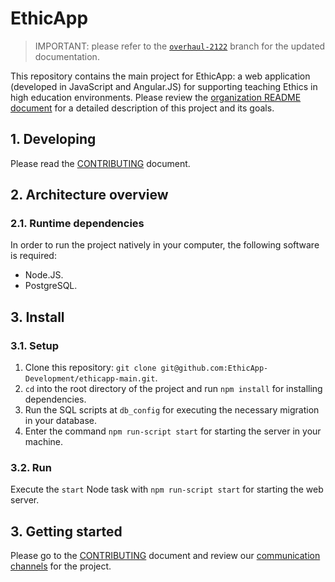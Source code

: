 # EthicApp

> IMPORTANT: please refer to the [`overhaul-2122`](https://github.com/EthicApp-Development/ethicapp-main/tree/overhaul-2122) branch for the updated documentation.

This repository contains the main project for EthicApp: a web application (developed in JavaScript and Angular.JS) for supporting teaching Ethics in high education environments. Please review the [organization README document](https://github.com/EthicApp-Development/organization#readme) for a detailed description of this project and its goals.

## 1. Developing

Please read the [CONTRIBUTING](./CONTRIBUTING.md) document.

## 2. Architecture overview

### 2.1. Runtime dependencies

In order to run the project natively in your computer, the following software is required:

- Node.JS.
- PostgreSQL. <!-- ? Which version(s)? -->

## 3. Install

<!-- TODO: enhance this when an actual well-isolated Dockerfile is made -->

### 3.1. Setup

1. Clone this repository: `git clone git@github.com:EthicApp-Development/ethicapp-main.git`.
2. `cd` into the root directory of the project and run `npm install` for installing dependencies.
3. Run the SQL scripts at `db_config` for executing the necessary migration in your database.
4. Enter the command `npm run-script start` for starting the server in your machine.

### 3.2. Run

Execute the `start` Node task with `npm run-script start` for starting the web server.

<!-- TODO: document logging (if complex logging exists) and testing (after it gets implemented) -->

## 3. Getting started

Please go to the [CONTRIBUTING](./CONTRIBUTING.md) document and review our [communication channels](https://github.com/EthicApp-Development/organization/blob/master/CONTRIBUTING.md) for the project.
